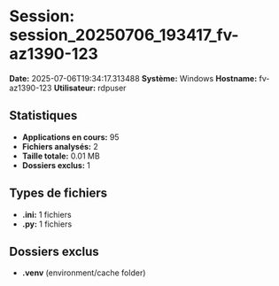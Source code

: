 # Session: session_20250706_193417_fv-az1390-123

**Date:** 2025-07-06T19:34:17.313488
**Système:** Windows
**Hostname:** fv-az1390-123
**Utilisateur:** rdpuser

## Statistiques
- **Applications en cours:** 95
- **Fichiers analysés:** 2
- **Taille totale:** 0.01 MB
- **Dossiers exclus:** 1

## Types de fichiers
- **.ini:** 1 fichiers
- **.py:** 1 fichiers

## Dossiers exclus
- **.venv** (environment/cache folder)
